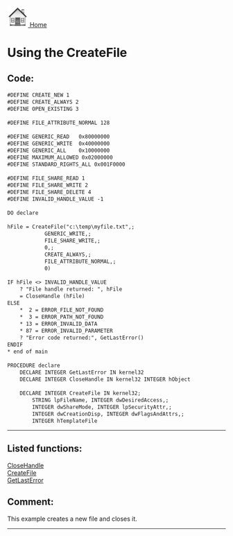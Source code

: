 [<img src="../images/home.png"> Home ](https://github.com/VFPX/Win32API)  

# Using the CreateFile

## Code:
```foxpro  
#DEFINE CREATE_NEW 1
#DEFINE CREATE_ALWAYS 2
#DEFINE OPEN_EXISTING 3

#DEFINE FILE_ATTRIBUTE_NORMAL 128

#DEFINE GENERIC_READ   0x80000000
#DEFINE GENERIC_WRITE  0x40000000
#DEFINE GENERIC_ALL    0x10000000
#DEFINE MAXIMUM_ALLOWED 0x02000000
#DEFINE STANDARD_RIGHTS_ALL 0x001F0000

#DEFINE FILE_SHARE_READ 1
#DEFINE FILE_SHARE_WRITE 2
#DEFINE FILE_SHARE_DELETE 4
#DEFINE INVALID_HANDLE_VALUE -1

DO declare

hFile = CreateFile("c:\temp\myfile.txt",;
			GENERIC_WRITE,;
			FILE_SHARE_WRITE,;
			0,;
			CREATE_ALWAYS,;
			FILE_ATTRIBUTE_NORMAL,;
			0)

IF hFile <> INVALID_HANDLE_VALUE
	? "File handle returned: ", hFile
	= CloseHandle (hFile)
ELSE
	*  2 = ERROR_FILE_NOT_FOUND
	*  3 = ERROR_PATH_NOT_FOUND
	* 13 = ERROR_INVALID_DATA
	* 87 = ERROR_INVALID_PARAMETER
	? "Error code returned:", GetLastError()
ENDIF
* end of main

PROCEDURE declare
	DECLARE INTEGER GetLastError IN kernel32
	DECLARE INTEGER CloseHandle IN kernel32 INTEGER hObject

	DECLARE INTEGER CreateFile IN kernel32;
		STRING lpFileName, INTEGER dwDesiredAccess,;
		INTEGER dwShareMode, INTEGER lpSecurityAttr,;
		INTEGER dwCreationDisp, INTEGER dwFlagsAndAttrs,;
		INTEGER hTemplateFile  
```  
***  


## Listed functions:
[CloseHandle](../libraries/kernel32/CloseHandle.md)  
[CreateFile](../libraries/kernel32/CreateFile.md)  
[GetLastError](../libraries/kernel32/GetLastError.md)  

## Comment:
This example creates a new file and closes it.  
  
***  

